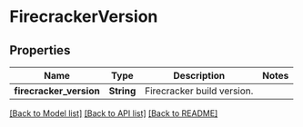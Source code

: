 # FirecrackerVersion

## Properties

Name | Type | Description | Notes
------------ | ------------- | ------------- | -------------
**firecracker_version** | **String** | Firecracker build version. | 

[[Back to Model list]](../README.md#documentation-for-models) [[Back to API list]](../README.md#documentation-for-api-endpoints) [[Back to README]](../README.md)


